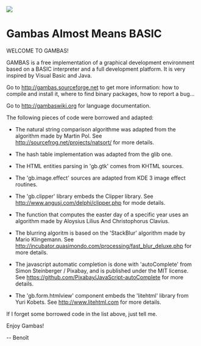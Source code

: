 <!--<a href="http://gambaswiki.org/wiki/screenshot/cygwin-ide.png?v"><img src="http://gambaswiki.org/wiki/screenshot/t-cygwin-ide.png?v"></a>&nbsp;&nbsp;&nbsp;&nbsp;
<a href="http://gambaswiki.org/wiki/screenshot/webform-ide.png?v"><img src="http://gambaswiki.org/wiki/screenshot/t-webform-ide.png?v"></a>&nbsp;&nbsp;&nbsp;&nbsp;-->
<a href="http://gambas.sf.net/2014-07-26.png"><img src="http://gambas.sf.net/t-2014-07-26.png"></a>

# Gambas Almost Means BASIC

WELCOME TO GAMBAS!

GAMBAS is a free implementation of a graphical development environment 
based on a BASIC interpreter and a full development platform. It is very 
inspired by Visual Basic and Java.

Go to http://gambas.sourceforge.net to get more information: how to compile 
and install it, where to find binary packages, how to report a bug...

Go to http://gambaswiki.org for language documentation.

The following pieces of code were borrowed and adapted:

- The natural string comparison algorithme was adapted from the algorithm 
  made by Martin Pol. See http://sourcefrog.net/projects/natsort/ for more 
  details.

- The hash table implementation was adapted from the glib one.

- The HTML entities parsing in 'gb.gtk' comes from KHTML sources.

- The 'gb.image.effect' sources are adapted from KDE 3 image effect routines.

- The 'gb.clipper' library embeds the Clipper library. See
  http://www.angusj.com/delphi/clipper.php for mode details.

- The function that computes the easter day of a specific year uses an
  algorithm made by Aloysius Lilius And Christophorus Clavius.

- The blurring algoritm is based on the 'StackBlur' algorithm made by Mario 
  Klingemann. See http://incubator.quasimondo.com/processing/fast_blur_deluxe.php 
  for more details.
  
- The javascript automatic completion is done with 'autoComplete' from Simon 
  Steinberger / Pixabay, and is published under the MIT license.
  See https://github.com/Pixabay/JavaScript-autoComplete for more details.

- The 'gb.form.htmlview' component embeds the 'litehtml' library from Yuri 
  Kobets. See http://www.litehtml.com for more details.
  
If I forget some borrowed code in the list above, just tell me.

Enjoy Gambas!

--
Benoît
